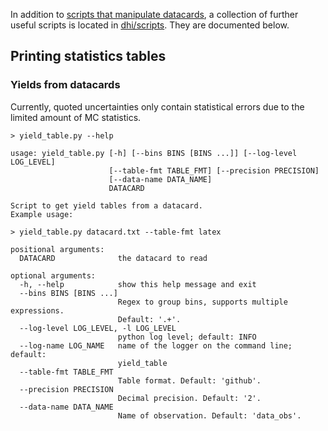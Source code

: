 In addition to [scripts that manipulate datacards](datacard_manipulation.md), a collection of further useful scripts is located in [dhi/scripts](https://gitlab.cern.ch/hh/tools/inference/-/tree/master/dhi/scripts). They are documented below.


## Printing statistics tables

### Yields from datacards

Currently, quoted uncertainties only contain statistical errors due to the limited amount of MC statistics.

```shell hl_lines="1"
> yield_table.py --help

usage: yield_table.py [-h] [--bins BINS [BINS ...]] [--log-level LOG_LEVEL]
                      [--table-fmt TABLE_FMT] [--precision PRECISION]
                      [--data-name DATA_NAME]
                      DATACARD

Script to get yield tables from a datacard.
Example usage:

> yield_table.py datacard.txt --table-fmt latex

positional arguments:
  DATACARD              the datacard to read

optional arguments:
  -h, --help            show this help message and exit
  --bins BINS [BINS ...]
                        Regex to group bins, supports multiple expressions.
                        Default: '.+'.
  --log-level LOG_LEVEL, -l LOG_LEVEL
                        python log level; default: INFO
  --log-name LOG_NAME   name of the logger on the command line; default:
                        yield_table
  --table-fmt TABLE_FMT
                        Table format. Default: 'github'.
  --precision PRECISION
                        Decimal precision. Default: '2'.
  --data-name DATA_NAME
                        Name of observation. Default: 'data_obs'.
```
